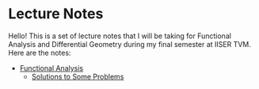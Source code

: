 # Lecture Notes

Hello! This is a set of lecture notes that I will be taking for Functional Analysis and Differential Geometry during my final semester at IISER TVM.
Here are the notes:

* [Functional Analysis](https://raw.githubusercontent.com/ashishKujur7/lectureNotes/main/FunctionalAnalysis/main.pdf)
    - [Solutions to Some Problems](https://raw.githubusercontent.com/ashishKujur7/lectureNotes/main/FunctionalAnalysisSolutions/main.pdf)
